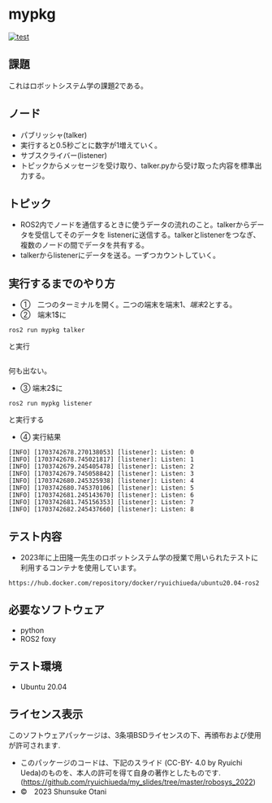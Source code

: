 # mypkg 

[![test](https://github.com/teresuke/mypkg/actions/workflows/test.yml/badge.svg)](https://github.com/teresuke/mypkg/actions/workflows/test.yml)

## 課題
これはロボットシステム学の課題2である。

## ノード 
  * パブリッシャ(talker)
  * 実行すると0.5秒ごとに数字が1増えていく。
  * サブスクライバー(listener)
  * トピックからメッセージを受け取り、talker.pyから受け取った内容を標準出力する。
## トピック
  * ROS2内でノードを通信するときに使うデータの流れのこと。talkerからデータを受信してそのデータを
listenerに送信する。talkerとlistenerをつなぎ、複数のノードの間でデータを共有する。
  * talkerからlistenerにデータを送る。一ずつカウントしていく。 
    
## 実行するまでのやり方
* ➀　二つのターミナルを開く。二つの端末を端末1$、端末2$とする。
* ➁　端末1$に
```
ros2 run mypkg talker
```
と実行
```

```
何も出ない。

* ➂  端末2$に
```
ros2 run mypkg listener
```
と実行する

* ④ 実行結果

```
[INFO] [1703742678.270138053] [listener]: Listen: 0
[INFO] [1703742678.745021817] [listener]: Listen: 1
[INFO] [1703742679.245405478] [listener]: Listen: 2
[INFO] [1703742679.745058842] [listener]: Listen: 3
[INFO] [1703742680.245325938] [listener]: Listen: 4
[INFO] [1703742680.745370106] [listener]: Listen: 5
[INFO] [1703742681.245143670] [listener]: Listen: 6
[INFO] [1703742681.745156353] [listener]: Listen: 7
[INFO] [1703742682.245437660] [listener]: Listen: 8
```

## テスト内容
* 2023年に上田隆一先生のロボットシステム学の授業で用いられたテストに利用するコンテナを使用しています。 
```
https://hub.docker.com/repository/docker/ryuichiueda/ubuntu20.04-ros2
```
## 必要なソフトウェア
  * python
  * ROS2 foxy
## テスト環境
  * Ubuntu 20.04
## ライセンス表示
このソフトウェアパッケージは、3条項BSDライセンスの下、再頒布および使用が許可されます.
* このパッケージのコードは、下記のスライド (CC-BY- 4.0 by Ryuichi Ueda)のものを、本人の許可を得て自身の著作としたものです.
         (https://github.com/ryuichiueda/my_slides/tree/master/robosys_2022)
* ©　2023 Shunsuke Otani
